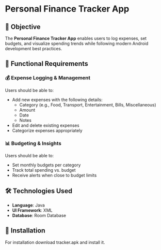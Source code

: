 # Personal Finance Tracker App

## 🎯 Objective
The **Personal Finance Tracker App** enables users to log expenses, set budgets, and visualize spending trends while following modern Android development best practices.

## 📱 Functional Requirements

### 💰 Expense Logging & Management
Users should be able to:
- Add new expenses with the following details:
  - Category (e.g., Food, Transport, Entertainment, Bills, Miscellaneous)
  - Amount
  - Date
  - Notes
- Edit and delete existing expenses
- Categorize expenses appropriately

### 📊 Budgeting & Insights
Users should be able to:
- Set monthly budgets per category
- Track total spending vs. budget
- Receive alerts when close to budget limits

## 🛠️ Technologies Used
- **Language**:  Java
- **UI Framework**: XML
- **Database**: Room Database

## 🚀 Installation
For installation download tracker.apk and install it.

